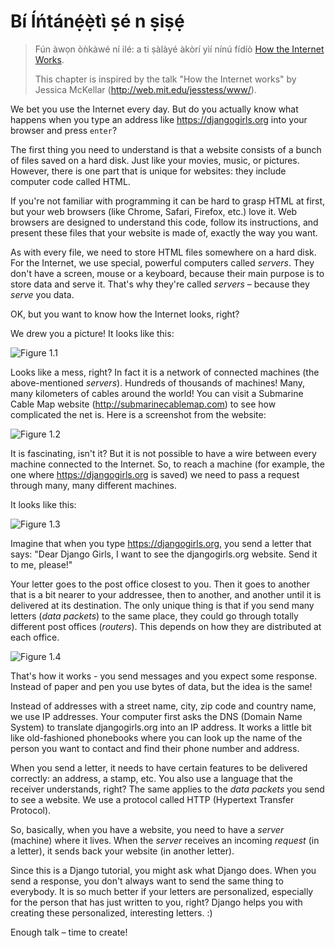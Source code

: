 # Bí Íńtánẹ́ẹ̀tì ṣé n ṣiṣẹ́

> Fún àwọn òǹkàwé ní ilé: a ti ṣàlàyé àkòrí yìí nínú fídíò [How the Internet Works](https://www.youtube.com/watch?v=oM9yAA09wdc).
> 
> This chapter is inspired by the talk "How the Internet works" by Jessica McKellar (http://web.mit.edu/jesstess/www/).

We bet you use the Internet every day. But do you actually know what happens when you type an address like https://djangogirls.org into your browser and press `enter`?

The first thing you need to understand is that a website consists of a bunch of files saved on a hard disk. Just like your movies, music, or pictures. However, there is one part that is unique for websites: they include computer code called HTML.

If you're not familiar with programming it can be hard to grasp HTML at first, but your web browsers (like Chrome, Safari, Firefox, etc.) love it. Web browsers are designed to understand this code, follow its instructions, and present these files that your website is made of, exactly the way you want.

As with every file, we need to store HTML files somewhere on a hard disk. For the Internet, we use special, powerful computers called *servers*. They don't have a screen, mouse or a keyboard, because their main purpose is to store data and serve it. That's why they're called *servers* – because they *serve* you data.

OK, but you want to know how the Internet looks, right?

We drew you a picture! It looks like this:

![Figure 1.1](images/internet_1.png)

Looks like a mess, right? In fact it is a network of connected machines (the above-mentioned *servers*). Hundreds of thousands of machines! Many, many kilometers of cables around the world! You can visit a Submarine Cable Map website (http://submarinecablemap.com) to see how complicated the net is. Here is a screenshot from the website:

![Figure 1.2](images/internet_3.png)

It is fascinating, isn't it? But it is not possible to have a wire between every machine connected to the Internet. So, to reach a machine (for example, the one where https://djangogirls.org is saved) we need to pass a request through many, many different machines.

It looks like this:

![Figure 1.3](images/internet_2.png)

Imagine that when you type https://djangogirls.org, you send a letter that says: "Dear Django Girls, I want to see the djangogirls.org website. Send it to me, please!"

Your letter goes to the post office closest to you. Then it goes to another that is a bit nearer to your addressee, then to another, and another until it is delivered at its destination. The only unique thing is that if you send many letters (*data packets*) to the same place, they could go through totally different post offices (*routers*). This depends on how they are distributed at each office.

![Figure 1.4](images/internet_4.png)

That's how it works - you send messages and you expect some response. Instead of paper and pen you use bytes of data, but the idea is the same!

Instead of addresses with a street name, city, zip code and country name, we use IP addresses. Your computer first asks the DNS (Domain Name System) to translate djangogirls.org into an IP address. It works a little bit like old-fashioned phonebooks where you can look up the name of the person you want to contact and find their phone number and address.

When you send a letter, it needs to have certain features to be delivered correctly: an address, a stamp, etc. You also use a language that the receiver understands, right? The same applies to the *data packets* you send to see a website. We use a protocol called HTTP (Hypertext Transfer Protocol).

So, basically, when you have a website, you need to have a *server* (machine) where it lives. When the *server* receives an incoming *request* (in a letter), it sends back your website (in another letter).

Since this is a Django tutorial, you might ask what Django does. When you send a response, you don't always want to send the same thing to everybody. It is so much better if your letters are personalized, especially for the person that has just written to you, right? Django helps you with creating these personalized, interesting letters. :)

Enough talk – time to create!